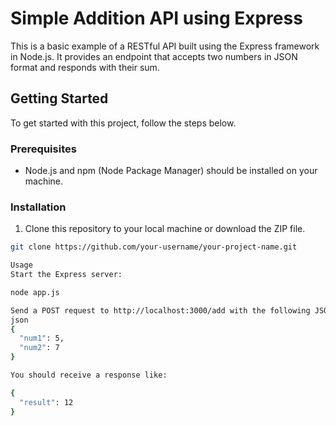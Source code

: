 # Simple Addition API using Express

This is a basic example of a RESTful API built using the Express framework in Node.js. It provides an endpoint that accepts two numbers in JSON format and responds with their sum.

## Getting Started

To get started with this project, follow the steps below.

### Prerequisites

- Node.js and npm (Node Package Manager) should be installed on your machine.

### Installation

1. Clone this repository to your local machine or download the ZIP file.

```bash
git clone https://github.com/your-username/your-project-name.git

Usage
Start the Express server:

node app.js

Send a POST request to http://localhost:3000/add with the following JSON data in the request body:
json
{
  "num1": 5,
  "num2": 7
}

You should receive a response like:

{
  "result": 12
}
```
